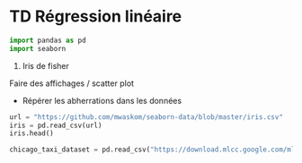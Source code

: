 # TD Régression linéaire

```python
import pandas as pd
import seaborn
```

1. Iris de fisher

Faire des affichages / scatter plot
+ Répérer les abherrations dans les données
  
```python
url = "https://github.com/mwaskom/seaborn-data/blob/master/iris.csv"
iris = pd.read_csv(url)
iris.head()
```

```python
chicago_taxi_dataset = pd.read_csv("https://download.mlcc.google.com/mledu-datasets/chicago_taxi_train.csv")
```
